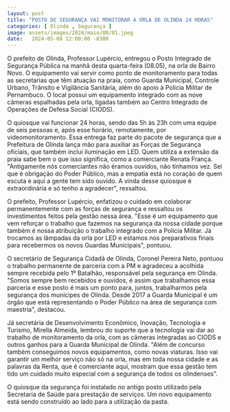 ```yaml
---
layout: post
title: "POSTO DE SEGURANÇA VAI MONITORAR A ORLA DE OLINDA 24 HORAS"
categories: [ Olinda , Segurança ]
image: assets/images/2024/maio/08/01.jpeg
date:   2024-05-08 12:00:00 -0300
---
```

O prefeito de Olinda, Professor Lupércio, entregou o Posto Integrado de Segurança Pública na manhã desta quarta-feira (08.05), na orla de Bairro Novo. O equipamento vai servir como ponto de monitoramento para todas as secretarias que têm atuação na praia, como Guarda Municipal, Controle Urbano, Trânsito e Vigilância Sanitária, além do apoio à Polícia Militar de Pernambuco. O local possui um equipamento integrado com as nove câmeras espalhadas pela orla, ligadas também ao Centro Integrado de Operações de Defesa Social (CIODS).

O quiosque vai funcionar 24 horas, sendo das 5h às 23h com uma equipe de seis pessoas e, após esse horário, remotamente, por videomonitoramento. Essa entrega faz parte do pacote de segurança que a Prefeitura de Olinda lança mão para auxiliar as Forças de Segurança oficiais, que também inclui iluminação em LED. Quem utiliza a extensão da praia sabe bem o que isso significa, como a comerciante Renata França. "Antigamente nós comerciantes não éramos ouvidos, não tínhamos vez. Sei que é obrigação do Poder Público, mas a empatia está no coração de quem escuta e aqui a gente tem sido ouvido. A vinda desse quiosque é extraordinária e só tenho a agradecer", ressaltou.

O prefeito, Professor Lupércio, enfatizou o cuidado em colaborar permanentemente com as forças de segurança e ressaltou os investimentos feitos pela gestão nessa área. "Esse é um equipamento que vem reforçar o trabalho que fazemos na segurança da nossa cidade porque também é nossa atribuição o trabalho integrado com a Polícia Militar. Já trocamos as lâmpadas da orla por LED e estamos nos preparativos finais para recebermos os novos Guardas Municipais", pontuou.

O secretário de Segurança Cidadã de Olinda, Coronel Pereira Neto, pontuou o trabalho permanente de parceria com a PM e agradeceu a acolhida sempre recebida pelo 1º Batalhão, responsável pela segurança em Olinda. "Somos sempre bem recebidos e ouvidos, é assim que trabalhamos essa parceria e esse posto é mais um ponto para, juntos, trabalharmos pela segurança dos munícipes de Olinda. Desde 2017 a Guarda Municipal é um órgão que está representando o Poder Público na área de segurança com maestria", destacou.

Já secretária de Desenvolvimento Econômico, Inovação, Tecnologia e Turismo, Mirella Almeida, lembrou do suporte que a tecnologia vai dar ao trabalho de monitoramento da orla, com as câmeras integradas ao CIODS e outros ganhos para a Guarda Municipal de Olinda. "Além de concurso também conseguimos novos equipamentos, como novas viaturas. Isso vai garantir um melhor serviço não só na orla, mas em toda nossa cidade e as palavras da Renta, que é comerciante aqui, mostram que essa gestão tem tido um cuidado muito especial com a segurança de todos os olindenses".

O quiosque da segurança foi instalado no antigo posto utilizado pela Secretaria de Saúde para prestação de serviços. Um novo equipamento está sendo construído ao lado para a utilização da pasta.